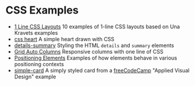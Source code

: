 # CSS Examples

- [1 Line CSS Layouts](https://janegca.github.io/examples/css/1-line-layouts/1-line-layouts.html)
  10 examples of 1-line CSS layouts based on Una Kravets examples
- [css heart](https://janegca.github.io/examples/css/heart/heart.html) A simple
  heart drawn with CSS
- [details-summary](https://janegca.github.io/examples/css/details-summary/details-summary.html)
  Styling the HTML `details` and `summary` elements
- [Grid Auto Columns](https://janegca.github.io/examples/css/grid-auto-cols/grid-auto-cols.html)
  Responsive columns with one line of CSS
- [Positioning Elements](https://janegca.github.io/examples/css/positioning/)
  Examples of how elements behave in various positioning contexts
- [simple-card](https://janegca.github.io/examples/css/simple-card/simple-card.html)
  A simply styled card from a [freeCodeCamp](https://freecodecamp.org) "Applied
  Visual Design" example
